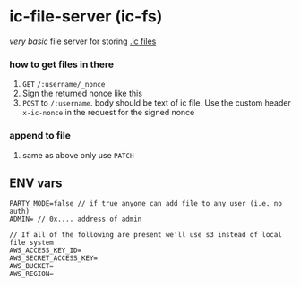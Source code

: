 # ic-file-server (ic-fs)

*very basic* file server for storing [.ic files](https://github.com/owise1/ic-js)

### how to get files in there

1. `GET` `/:username/_nonce`
2. Sign the returned nonce like [this](https://docs.ethers.io/v5/getting-started/#getting-started--signing)
3. `POST` to `/:username`. body should be text of ic file. Use the custom header `x-ic-nonce` in the request for the signed nonce

### append to file 
1. same as above only use `PATCH`

## ENV vars
```
PARTY_MODE=false // if true anyone can add file to any user (i.e. no auth)
ADMIN= // 0x.... address of admin

// If all of the following are present we'll use s3 instead of local file system
AWS_ACCESS_KEY_ID=
AWS_SECRET_ACCESS_KEY=
AWS_BUCKET=
AWS_REGION=
```